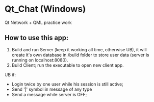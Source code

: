 # Qt_Chat (Windows)
Qt Network + QML practice work

## How to use this app:
1. Build and run Server (keep it working all time, otherwise UB), it will create it's own database in /build folder to store user data (server is running on localhost:8080).
2. Build Client; run the executable to open new client app.

UB if:
- Login twice by one user while his session is still active;
- Send '|' symbol in message of any type
- Send a message while server is OFF;
